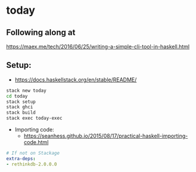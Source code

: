 # today

## Following along at
https://maex.me/tech/2016/06/25/writing-a-simple-cli-tool-in-haskell.html

## Setup:

* https://docs.haskellstack.org/en/stable/README/

```sh
stack new today
cd today
stack setup
stack ghci
stack build
stack exec today-exec
```

* Importing code:
  - https://seanhess.github.io/2015/08/17/practical-haskell-importing-code.html

```Stack.yaml
# If not on Stackage
extra-deps:
- rethinkdb-2.0.0.0
```

